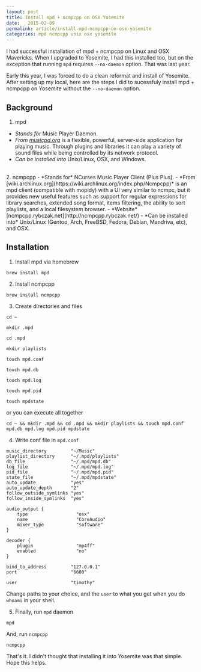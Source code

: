 ```yaml
---
layout: post
title: Install mpd + ncmpcpp on OSX Yosemite
date:   2015-02-09
permalink: article/install-mpd-ncmpcpp-on-osx-yosemite
categories: mpd ncmpcpp unix osx yosemite
---
```


I had successful installation of mpd + ncmpcpp on Linux and OSX Mavericks.  When I upgraded to Yosemite, I had this installed too, but on the exception that running `mpd` requires `--no-daemon` option.  That was last year.

Early this year, I was forced to do a clean reformat and install of Yosemite.  After setting up my local, here are the steps I did to sucessfuly install mpd + ncmpcpp on Yosemite without the `--no-daemon` option.

## Background
1. mpd
  - *Stands for* Music Player Daemon.
  - *From [musicpd.org](http://www.musicpd.org/)* is a flexible, powerful, server-side application for playing music. Through plugins and libraries it can play a variety of sound files while being controlled by its network protocol.
  - *Can be installed into* Unix/Linux, OSX, and Windows.
<br>
2. ncmpcpp
  - *Stands for* NCurses Music Player Client (Plus Plus).
  - *From [wiki.archlinux.org](https://wiki.archlinux.org/index.php/Ncmpcpp)* is an mpd client (compatible with mopidy) with a UI very similar to ncmpc, but it provides new useful features such as support for regular expressions for library searches, extended song format, items filtering, the ability to sort playlists, and a local filesystem browser.
  - *Website* [ncmpcpp.rybczak.net](http://ncmpcpp.rybczak.net/)
  - *Can be installed into* Unix/Linux (Gentoo, Arch, FreeBSD, Fedora, Debian, Mandriva, etc), and OSX.

## Installation

1.  Install mpd via homebrew

  ```
  brew install mpd
  ```

2.  Install ncmpcpp

  ```
  brew install ncmpcpp
  ```

3.  Create directories and files

  ```
  cd ~

  mkdir .mpd

  cd .mpd

  mkdir playlists

  touch mpd.conf

  touch mpd.db

  touch mpd.log

  touch mpd.pid

  touch mpdstate
  ```

  or you can execute all together

  ```
  cd ~ && mkdir .mpd && cd .mpd && mkdir playlists && touch mpd.conf mpd.db mpd.log mpd.pid mpdstate
  ```

4.  Write conf file in `mpd.conf`

  ```
  music_directory         "~/Music"
  playlist_directory      "~/.mpd/playlists"
  db_file                 "~/.mpd/mpd.db"
  log_file                "~/.mpd/mpd.log"
  pid_file                "~/.mpd/mpd.pid"
  state_file              "~/.mpd/mpdstate"
  auto_update             "yes"
  auto_update_depth       "2"
  follow_outside_symlinks "yes"
  follow_inside_symlinks  "yes"

  audio_output {
      type                  "osx"
      name                  "CoreAudio"
      mixer_type            "software"
  }

  decoder {
      plugin                "mp4ff"
      enabled               "no"
  }

  bind_to_address         "127.0.0.1"
  port                    "6600"
  
  user                    "timothy"
  ```

  Change paths to your choice, and the `user` to what you get when you do `whoami` in your shell.

5.  Finally, run `mpd` daemon

  ```
  mpd
  ```

  And, run `ncmpcpp`

  ```
  ncmpcpp
  ```

That's it.  I didn't thought that installing it into Yosemite was that simple. Hope this helps.
